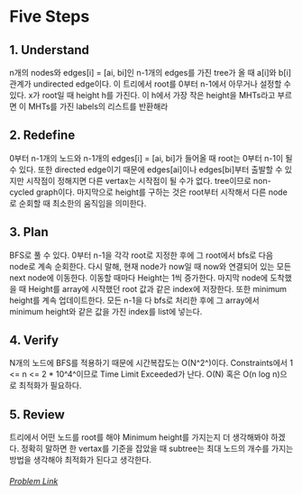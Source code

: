 # Five Steps

## 1. Understand
  n개의 nodes와 edges[i] = [ai, bi]인 n-1개의 edges를 가진 tree가 올 때 a[i]와 b[i] 관계가 undirected edge이다.  이 트리에서 root를 0부터 n-1에서 아무거나 설정할 수 있다.  x가 root일 때 height h를 가진다. 이 h에서 가장 작은 height을 MHTs라고 부르면 이 MHTs를 가진 labels의 리스트를 반환해라 

## 2. Redefine
 0부터 n-1개의 노드와 n-1개의 edges[i] = [ai, bi]가 들어올 때 root는 0부터 n-1이 될 수 있다. 또한 directed edge이기 때문에 edges[ai]이나 edges[bi]부터 출발할 수 있지만 시작점이 정해지면 다른 vertax는 시작점이 될 수가 없다. tree이므로 non-cycled graph이다. 마지막으로 height를 구하는 것은 root부터 시작해서 다른 node로 순회할 때 최소한의 움직임을 의미한다. 
 
## 3. Plan
BFS로 풀 수 있다. 0부터 n-1을 각각 root로 지정한 후에 그 root에서 bfs로 다음 node로 계속 순회한다. 다시 말해, 현재 node가 now일 때 now와 연결되어 있는 모든 next node에 이동한다. 이동할 때마다 Height는 1씩 증가한다. 마지막 node에 도착했을 때 Height를 array에 시작했던 root 값과 같은 index에 저장한다. 또한 minimum height를 계속 업데이트한다. 모든 n-1을 다 bfs로 처리한 후에 그 array에서 minimum height와 같은 값을 가진 index를 list에 넣는다.

## 4. Verify
N개의 노드에 BFS를 적용하기 때문에 시간복잡도는 O(N^2^)이다. Constraints에서 1 <= n <= 2 * 10^4^이므로 Time Limit Exceeded가 난다. O(N) 혹은 O(n log n)으로 최적화가 필요하다.
 
## 5. Review
트리에서 어떤 노드를 root를 해야 Minimum height를 가지는지 더 생각해봐야 하겠다. 정확히 말하면 한 vertax를 기준을 잡았을 때 subtree는 최대 노드의 개수를 가지는 방법을 생각해야 최적화가 된다고 생각한다.

  
###### [Problem Link](https://leetcode.com/problems/minimum-height-trees/)

